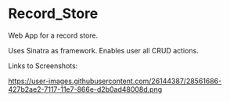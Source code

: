 # Record_Store
Web App for a record store.

Uses Sinatra as framework.
Enables user all CRUD actions.

Links to Screenshots:

https://user-images.githubusercontent.com/26144387/28561686-427b2ae2-7117-11e7-866e-d2b0ad48008d.png
